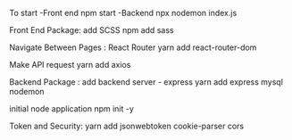 To start 
-Front end
npm start
-Backend 
npx nodemon index.js

Front End Package:
add SCSS 
npm add sass

Navigate Between Pages : React Router
yarn add react-router-dom

Make API request
yarn add axios

Backend Package : 
add backend server - express
yarn add express mysql nodemon

initial node application
npm init -y

Token and Security:
yarn add jsonwebtoken cookie-parser cors
